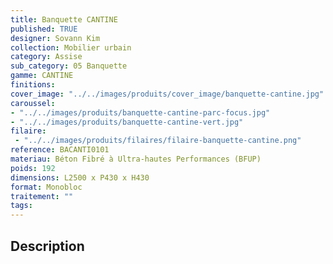 ```yaml
---
title: Banquette CANTINE
published: TRUE
designer: Sovann Kim
collection: Mobilier urbain
category: Assise
sub_category: 05 Banquette
gamme: CANTINE
finitions: 
cover_image: "../../images/produits/cover_image/banquette-cantine.jpg"
caroussel: 
- "../../images/produits/banquette-cantine-parc-focus.jpg"
- "../../images/produits/banquette-cantine-vert.jpg"
filaire: 
 - "../../images/produits/filaires/filaire-banquette-cantine.png"
reference: BACANTI0101
materiau: Béton Fibré à Ultra-hautes Performances (BFUP)
poids: 192
dimensions: L2500 x P430 x H430
format: Monobloc
traitement: ""
tags: 
---
```


## Description
